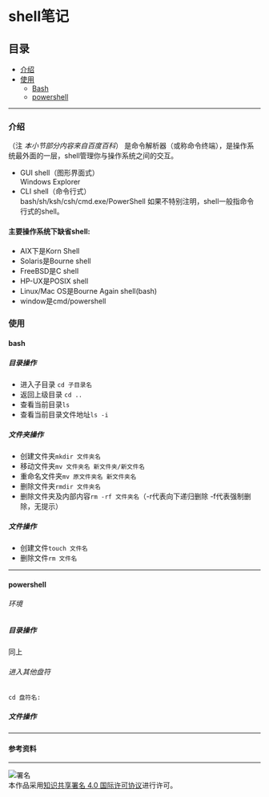 # shell笔记
## 目录
- [介绍](https://github.com/person-0/note/blob/master/Shell.md#介绍)
- [使用](https://github.com/person-0/note/blob/master/Shell.md#使用)
  + [Bash](https://github.com/person-0/note/blob/master/Shell.md#使用)
  + [powershell](https://github.com/person-0/note/blob/master/Shell.md#环境)
***
### 介绍
（注 *本小节部分内容来自百度百科*）
是命令解析器（或称命令终端），是操作系统最外面的一层，shell管理你与操作系统之间的交互。
- GUI shell（图形界面式）  
Windows Explorer
- CLI shell（命令行式）  
bash/sh/ksh/csh/cmd.exe/PowerShell
如果不特别注明，shell一般指命令行式的shell。
#### 主要操作系统下缺省shell:
- AIX下是Korn Shell
- Solaris是Bourne shell
- FreeBSD是C shell
- HP-UX是POSIX shell
- Linux/Mac OS是Bourne Again shell(bash)
- window是cmd/powershell
### 使用
#### bash
##### 目录操作
- 进入子目录
`cd 子目录名`
- 返回上级目录
`cd ..`
- 查看当前目录`ls`
- 查看当前目录文件地址`ls -i`
##### 文件夹操作
- 创建文件夹`mkdir 文件夹名`
- 移动文件夹`mv 文件夹名 新文件夹/新文件名`
- 重命名文件夹`mv 原文件夹名 新文件夹名`
- 删除文件夹`rmdir 文件夹名`
- 删除文件夹及内部内容`rm -rf 文件夹名`（-r代表向下递归删除 -f代表强制删除，无提示）
##### 文件操作
- 创建文件`touch 文件名`
- 删除文件`rm 文件名`
***
#### powershell
###### 环境
##### 目录操作
同上
###### 进入其他盘符
`cd 盘符名:`
##### 文件操作
***
#### 参考资料

***
![署名](https://licensebuttons.net/l/by/4.0/88x31.png)  
本作品采用<a rel="license" href="https://creativecommons.org/licenses/by/4.0/">知识共享署名 4.0 国际许可协议</a>进行许可。
